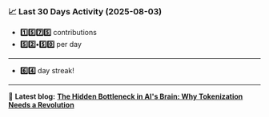 <!--START_STATS-->
### 📈 Last 30 Days Activity (2025-08-03)  
- **1️⃣5️⃣7️⃣5️⃣** contributions  
- **5️⃣2️⃣•5️⃣0️⃣** per day
---
- **6️⃣4️⃣** day streak!
---
📝 **Latest blog:** [**The Hidden Bottleneck in AI's Brain: Why Tokenization Needs a Revolution**](https://andriak.com/blog/tokenization-revolution)
<!--END_STATS-->
